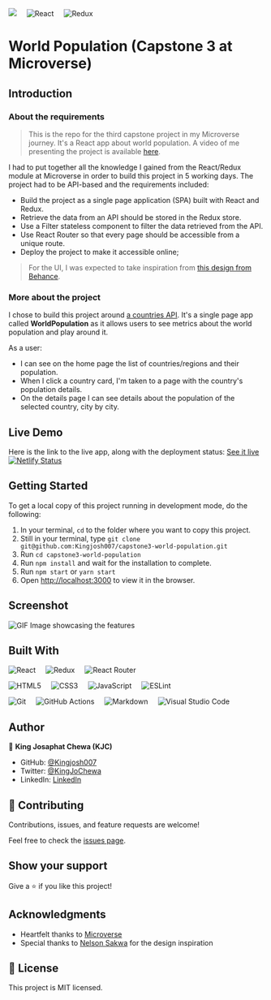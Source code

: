 ![](https://img.shields.io/badge/Microverse-blueviolet) &nbsp; &nbsp; ![React](https://img.shields.io/badge/react-%2320232a.svg?style=for-the-badge&logo=react&logoColor=%2361DAFB) &nbsp; &nbsp; ![Redux](https://img.shields.io/badge/redux-%23593d88.svg?style=for-the-badge&logo=redux&logoColor=white)

# World Population (Capstone 3 at Microverse)

## Introduction

### About the requirements

> This is the repo for the third capstone project in my Microverse journey. It's a React app about world population. A video of me presenting the project is available [here](https://www.loom.com/share/).

I had to put together all the knowledge I gained from the React/Redux module at Microverse in order to build this project in 5 working days. The project had to be API-based and the requirements included: 

- Build the project as a single page application (SPA) built with React and Redux.
- Retrieve the data from an API should be stored in the Redux store.
- Use a Filter stateless component to filter the data retrieved from the API.
- Use React Router so that every page should be accessible from a unique route.
- Deploy the project to make it accessible online;

> For the UI, I was expected to take inspiration from [this design from Behance](https://www.behance.net/gallery/31579789/Ballhead-App-(Free-PSDs)).


### More about the project

I chose to build this project around [a countries API](https://documenter.getpostman.com/view/1134062/T1LJjU52#intro).
It's a single page app called **WorldPopulation** as it allows users to see metrics about the world population and play around it.

As a user:

- I can see on the home page the list of countries/regions and their population.
- When I click a country card, I'm taken to a page with the country's population details.
- On the details page I can see details about the population of the selected country, city by city.


## Live Demo

Here is the link to the live app, along with the deployment status: [See it live](https://world-population-capstone.netlify.app/) [![Netlify Status](https://api.netlify.com/api/v1/badges/2386b40a-f85d-4a43-90ff-77904d3ba148/deploy-status)](https://app.netlify.com/sites/world-population-capstone/deploys)

## Getting Started

To get a local copy of this project running in development mode, do the following: 

1. In your terminal, `cd` to the folder where you want to copy this project.
2. Still in your terminal, type `git clone git@github.com:Kingjosh007/capstone3-world-population.git`
3. Run `cd capstone3-world-population`
4. Run `npm install` and wait for the installation to complete.
5. Run `npm start` or `yarn start`
6. Open [http://localhost:3000](http://localhost:3000) to view it in the browser.


## Screenshot

![GIF Image showcasing the features](screenshots/features-screenshot.gif)

## Built With

![React](https://img.shields.io/badge/react-%2320232a.svg?style=for-the-badge&logo=react&logoColor=%2361DAFB) &nbsp; &nbsp; ![Redux](https://img.shields.io/badge/redux-%23593d88.svg?style=for-the-badge&logo=redux&logoColor=white) &nbsp; &nbsp; ![React Router](https://img.shields.io/badge/React_Router-CA4245?style=for-the-badge&logo=react-router&logoColor=white) &nbsp; &nbsp; 

![HTML5](https://img.shields.io/badge/html5-%23E34F26.svg?style=for-the-badge&logo=html5&logoColor=white) &nbsp; &nbsp; ![CSS3](https://img.shields.io/badge/css3-%231572B6.svg?style=for-the-badge&logo=css3&logoColor=white) &nbsp; &nbsp; ![JavaScript](https://img.shields.io/badge/javascript-%23323330.svg?style=for-the-badge&logo=javascript&logoColor=%23F7DF1E) &nbsp; &nbsp; ![ESLint](https://img.shields.io/badge/ESLint-4B3263?style=for-the-badge&logo=eslint&logoColor=white)


![Git](https://img.shields.io/badge/git-%23F05033.svg?style=for-the-badge&logo=git&logoColor=white) &nbsp; &nbsp; ![GitHub Actions](https://img.shields.io/badge/githubactions-%232671E5.svg?style=for-the-badge&logo=githubactions&logoColor=white) &nbsp; &nbsp; ![Markdown](https://img.shields.io/badge/markdown-%23000000.svg?style=for-the-badge&logo=markdown&logoColor=white) &nbsp; &nbsp; ![Visual Studio Code](https://img.shields.io/badge/Visual%20Studio%20Code-0078d7.svg?style=for-the-badge&logo=visual-studio-code&logoColor=white) 


## Author

👤 **King Josaphat Chewa (KJC)**

- GitHub: [@Kingjosh007](https://github.com/Kingjosh007)
- Twitter: [@KingJoChewa](https://twitter.com/KingJoChewa)
- LinkedIn: [LinkedIn](https://www.linkedin.com/in/king-josaphat-chewa/)


## 🤝 Contributing

Contributions, issues, and feature requests are welcome!

Feel free to check the [issues page](../../issues/).

## Show your support

Give a ⭐️ if you like this project!

## Acknowledgments

- Heartfelt thanks to [Microverse](https://www.microverse.org/)
- Special thanks to [Nelson Sakwa](https://www.behance.net/sakwadesignstudio) for the design inspiration

## 📝 License

This project is MIT licensed.